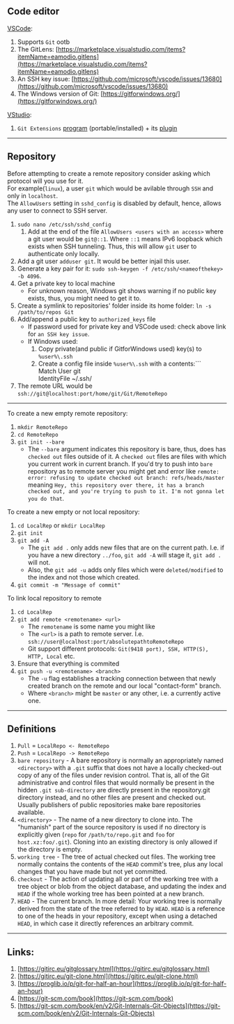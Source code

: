 ## Code editor
[VSCode](https://code.visualstudio.com/download):

1.  Supports `Git` ootb
2.  The GitLens: [https://marketplace.visualstudio.com/items?itemName=eamodio.gitlens](https://marketplace.visualstudio.com/items?itemName=eamodio.gitlens)
3.  An SSH key issue: [https://github.com/microsoft/vscode/issues/13680](https://github.com/microsoft/vscode/issues/13680)
4.  The Windows version of Git: [https://gitforwindows.org/](https://gitforwindows.org/)

[VStudio](https://visualstudio.microsoft.com/vs/community/):

1.  `Git Extensions` [program](http://gitextensions.github.io/) (portable/installed) + its [plugin](https://marketplace.visualstudio.com/items?itemName=HenkWesthuis.GitExtensions)
* * *

## Repository

Before attempting to create a remote repository consider asking which protocol will you use for it.  
For example(`linux`), a user `git` which would be avilable through `SSH` and only in `localhost`.  
The `AllowUsers` setting in `sshd_config` is disabled by default, hence, allows any user to connect to SSH server.

1.  `sudo nano /etc/ssh/sshd_config`
    1.  Add at the end of the file `AllowUsers <users with an access>` where a git user would be `git@::1`. Where `::1` means IPv6 loopback which exists when SSH tunneling. Thus, this will allow `git` user to authenticate only locally.
2.  Add a git user `adduser git`. It would be better injail this user.
3.  Generate a key pair for it: `sudo ssh-keygen -f /etc/ssh/<nameofthekey> -b 4096`.
4.  Get a private key to local machine
    - For unknown reason, Windows git shows warning if no public key exists, thus, you might need to get it to.
5.  Create a symlink to repositories' folder inside its home folder: `ln -s /path/to/repos Git`
6.  Add/append a public key to `authorized_keys` file
    - If password used for private key and VSCode used: check above link for `an SSH key issue`.
    - If Windows used:
        1.  Copy private(and public if GitforWindows used) key(s) to `%user%\.ssh`
        2.  Create a config file inside `%user%\.ssh` with a contents:```  
            Match User git  
            IdentityFile ~/.ssh/
7.  The remote URL would be `ssh://git@localhost:port/home/git/Git/RemoteRepo`

* * *

To create a new empty remote repository:

1.  `mkdir RemoteRepo`
2.  `cd RemoteRepo`
3.  `git init --bare`
    - The `--bare` argument indicates this repository is bare, thus, does has `checked out` files outside of it. A `checked out` files are files with which you current work in current branch. If you'd try to push into `bare` repository as to remote server you might get and error like `remote: error: refusing to update checked out branch: refs/heads/master` meaning `Hey, this repository over there, it has a branch checked out, and you're trying to push to it. I'm not gonna let you do that`.

To create a new empty or not local repository:

1.  `cd LocalRep` or `mkdir LocalRep`
2.  `git init`
3.  `git add -A`
    - The `git add .` only adds new files that are on the current path. I.e. if you have a new directory `../foo`, `git add -A` will stage it, `git add .` will not.
    - Also, the `git add -u` adds only files which were `deleted/modified` to the index and not those which created.
4.  `git commit -m "Message of commit"`

To link local repository to remote

1.  `cd LocalRep`
2.  `git add remote <remotename> <url>`
    - The `remotename` is some name you might like
    - The `<url>` is a path to remote server. I.e. `ssh://user@localhost:port/absolutepathtoRemoteRepo`
    - Git support different protocols: `Git(9418 port), SSH, HTTP(S), HTTP, Local` etc.
3.  Ensure that everything is commited
4.  `git push -u <remotename> <branch>`
    - The `-u` flag establishes a tracking connection between that newly created branch on the remote and our local "contact-form" branch.
    - Where `<branch>` might be `master` or any other, i.e. a currently active one.

* * *

## Definitions

1.  `Pull` = `LocalRepo <- RemoteRepo`
2.  `Push` = `LocalRepo -> RemoteRepo`
3.  `bare repository` \- A bare repository is normally an appropriately named `<directory>` with a `.git` suffix that does not have a locally checked-out copy of any of the files under revision control. That is, all of the Git administrative and control files that would normally be present in the hidden `.git sub-directory` are directly present in the repository.git directory instead, and no other files are present and checked out. Usually publishers of public repositories make bare repositories available.
4.  `<directory>` \- The name of a new directory to clone into. The "humanish" part of the source repository is used if no directory is explicitly given (`repo` for `/path/to/repo.git` and `foo` for `host.xz:foo/.git`). Cloning into an existing directory is only allowed if the directory is empty.
5.  `working tree` \- The tree of actual checked out files. The working tree normally contains the contents of the `HEAD` commit's tree, plus any local changes that you have made but not yet committed.
6.  `checkout` \- The action of updating all or part of the working tree with a tree object or blob from the object database, and updating the index and `HEAD` if the whole working tree has been pointed at a new branch.
7.  `HEAD` \- The current branch. In more detail: Your working tree is normally derived from the state of the tree referred to by `HEAD`. `HEAD` is a reference to one of the heads in your repository, except when using a detached `HEAD`, in which case it directly references an arbitrary commit.

* * *

## Links:

1.  [https://gitirc.eu/gitglossary.html](https://gitirc.eu/gitglossary.html)
2.  [https://gitirc.eu/git-clone.html](https://gitirc.eu/git-clone.html)
3.  [https://proglib.io/p/git-for-half-an-hour](https://proglib.io/p/git-for-half-an-hour)
4.  [https://git-scm.com/book](https://git-scm.com/book)
5.  [https://git-scm.com/book/en/v2/Git-Internals-Git-Objects](https://git-scm.com/book/en/v2/Git-Internals-Git-Objects)

